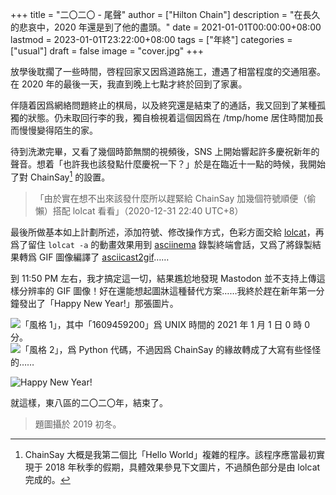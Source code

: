 +++
title = "二〇二〇 - 尾聲"
author = ["Hilton Chain"]
description = "在長久的悲哀中，2020 年還是到了他的盡頭。"
date = 2021-01-01T00:00:00+08:00
lastmod = 2023-01-01T23:22:00+08:00
tags = ["年終"]
categories = ["usual"]
draft = false
image = "cover.jpg"
+++

放學後耽擱了一些時間，啓程回家又因爲道路施工，遭遇了相當程度的交通阻塞。在 2020 年的最後一天，我直到晚上七點才終於回到了家裏。

伴隨着因爲網絡問題終止的棋局，以及終究還是結束了的通話，我又回到了某種孤獨的狀態。仍未取回行李的我，獨自檢視着這個因爲在 /tmp/home 居住時間加長而慢慢變得陌生的家。

待到洗漱完畢，又看了幾個時節無關的視頻後，SNS 上開始響起許多慶祝新年的聲音。想着「也許我也該發點什麼慶祝一下？」於是在臨近十一點的時候，我開始了對 ChainSay[^fn:1] 的設置。

> 「由於實在想不出來該發什麼所以趕緊給 ChainSay 加幾個符號順便（偷懶）搭配 lolcat 看看」（2020-12-31 22:40 UTC+8）

最後所做基本如上計劃所述，添加符號、修改操作方式，色彩方面交給 [lolcat](https://github.com/busyloop/lolcat)，再爲了留住 `lolcat -a` 的動畫效果用到 [asciinema](https://asciinema.org) 錄製終端會話，又爲了將錄製結果轉爲 GIF 圖像編譯了 [asciicast2gif](https://github.com/asciinema/asciicast2gif)……

到 11:50 PM 左右，我才搞定這一切，結果尷尬地發現 Mastodon 並不支持上傳這樣分辨率的 GIF 圖像！好在還能想起圖牀這種替代方案……我終於趕在新年第一分鐘發出了「Happy New Year!」那張圖片。

![「風格 1」，其中「1609459200」爲 UNIX 時間的 2021 年 1 月 1 日 0 時 0 分。](new-year-style1.png)
![「風格 2」，爲 Python 代碼，不過因爲 ChainSay 的緣故轉成了大寫有些怪怪的……](new-year-style2.png)

![Happy New Year!](new-year.png)

就這樣，東八區的二〇二〇年，結束了。

> 題圖攝於 2019 初冬。

[^fn:1]: ChainSay 大概是我第二個比「Hello World」複雜的程序。該程序應當最初實現于 2018 年秋季的假期，具體效果參見下文圖片，不過顏色部分是由 lolcat 完成的。